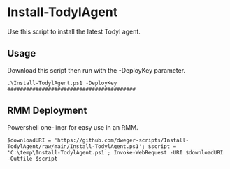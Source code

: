 # Install-TodylAgent
Use this script to install the latest Todyl agent.

## Usage
Download this script then run with the -DeployKey parameter.

`.\Install-TodylAgent.ps1 -DeployKey ######################################### `

## RMM Deployment
Powershell one-liner for easy use in an RMM.

` $downloadURI = 'https://github.com/dweger-scripts/Install-TodylAgent/raw/main/Install-TodylAgent.ps1'; $script = 'C:\temp\Install-TodylAgent.ps1'; Invoke-WebRequest -URI $downloadURI -Outfile $script `
